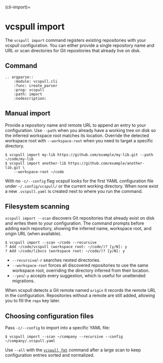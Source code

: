 (cli-import)=

# vcspull import

The `vcspull import` command registers existing repositories with your vcspull
configuration. You can either provide a single repository name and URL or scan
directories for Git repositories that already live on disk.

## Command

```{eval-rst}
.. argparse::
    :module: vcspull.cli
    :func: create_parser
    :prog: vcspull
    :path: import
    :nodescription:
```

## Manual import

Provide a repository name and remote URL to append an entry to your
configuration. Use `--path` when you already have a working tree on disk so the
inferred workspace root matches its location. Override the detected workspace
root with `--workspace-root` when you need to target a specific directory.

```console
$ vcspull import my-lib https://github.com/example/my-lib.git --path ~/code/my-lib
$ vcspull import another-lib https://github.com/example/another-lib.git \
    --workspace-root ~/code
```

With no `-c/--config` flag vcspull looks for the first YAML configuration file
under `~/.config/vcspull/` or the current working directory. When none exist a
new `.vcspull.yaml` is created next to where you run the command.

## Filesystem scanning

`vcspull import --scan` discovers Git repositories that already exist on disk
and writes them to your configuration. The command prompts before adding each
repository, showing the inferred name, workspace root, and origin URL (when
available).

```console
$ vcspull import --scan ~/code --recursive
? Add ~/code/vcspull (workspace root: ~/code/)? [y/N]: y
? Add ~/code/libvcs (workspace root: ~/code/)? [y/N]: y
```

- `--recursive`/`-r` searches nested directories.
- `--workspace-root` forces all discovered repositories to use the same
  workspace root, overriding the directory inferred from their location.
- `--yes`/`-y` accepts every suggestion, which is useful for unattended
  migrations.

When vcspull detects a Git remote named `origin` it records the remote URL in
the configuration. Repositories without a remote are still added, allowing you
to fill the `repo` key later.

## Choosing configuration files

Pass `-c/--config` to import into a specific YAML file:

```console
$ vcspull import --scan ~/company --recursive --config ~/company/.vcspull.yaml
```

Use `--all` with the [`vcspull fmt`](cli-fmt) command after a large scan to keep
configuration entries sorted and normalized.
